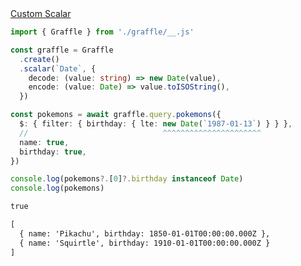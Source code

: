 <div class="ExampleSnippet">
<a href="../../examples/custom-scalar/custom-scalar">Custom Scalar</a>

<!-- dprint-ignore-start -->
```ts twoslash
import { Graffle } from './graffle/__.js'

const graffle = Graffle
  .create()
  .scalar(`Date`, {
    decode: (value: string) => new Date(value),
    encode: (value: Date) => value.toISOString(),
  })

const pokemons = await graffle.query.pokemons({
  $: { filter: { birthday: { lte: new Date(`1987-01-13`) } } },
  //                              ^^^^^^^^^^^^^^^^^^^^^^
  name: true,
  birthday: true,
})

console.log(pokemons?.[0]?.birthday instanceof Date)
console.log(pokemons)
```
<!-- dprint-ignore-end -->

<!-- dprint-ignore-start -->
```txt
true
```
<!-- dprint-ignore-end -->
<!-- dprint-ignore-start -->
```txt
[
  { name: 'Pikachu', birthday: 1850-01-01T00:00:00.000Z },
  { name: 'Squirtle', birthday: 1910-01-01T00:00:00.000Z }
]
```
<!-- dprint-ignore-end -->

</div>
